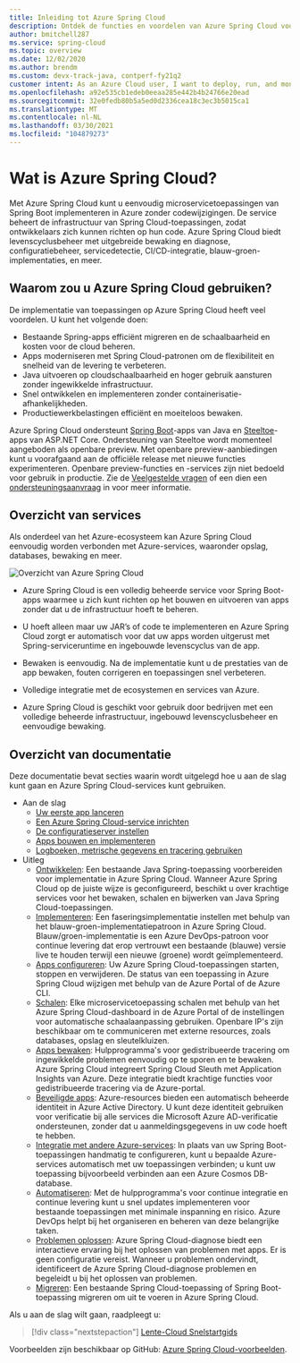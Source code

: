 ```yaml
---
title: Inleiding tot Azure Spring Cloud
description: Ontdek de functies en voordelen van Azure Spring Cloud voor het implementeren en beheren van Java Spring-toepassingen in Azure.
author: bmitchell287
ms.service: spring-cloud
ms.topic: overview
ms.date: 12/02/2020
ms.author: brendm
ms.custom: devx-track-java, contperf-fy21q2
customer intent: As an Azure Cloud user, I want to deploy, run, and monitor Spring Boot microservices.
ms.openlocfilehash: a92e535cb1edeb0eeaa285e442b4b24766e20ead
ms.sourcegitcommit: 32e0fedb80b5a5ed0d2336cea18c3ec3b5015ca1
ms.translationtype: MT
ms.contentlocale: nl-NL
ms.lasthandoff: 03/30/2021
ms.locfileid: "104879273"
---
```

# <a name="what-is-azure-spring-cloud"></a>Wat is Azure Spring Cloud?

Met Azure Spring Cloud kunt u eenvoudig microservicetoepassingen van Spring Boot implementeren in Azure zonder codewijzigingen.  De service beheert de infrastructuur van Spring Cloud-toepassingen, zodat ontwikkelaars zich kunnen richten op hun code.  Azure Spring Cloud biedt levenscyclusbeheer met uitgebreide bewaking en diagnose, configuratiebeheer, servicedetectie, CI/CD-integratie, blauw-groen-implementaties, en meer.

## <a name="why-use-azure-spring-cloud"></a>Waarom zou u Azure Spring Cloud gebruiken?

De implementatie van toepassingen op Azure Spring Cloud heeft veel voordelen.  U kunt het volgende doen:
* Bestaande Spring-apps efficiënt migreren en de schaalbaarheid en kosten voor de cloud beheren.
* Apps moderniseren met Spring Cloud-patronen om de flexibiliteit en snelheid van de levering te verbeteren.
* Java uitvoeren op cloudschaalbaarheid en hoger gebruik aansturen zonder ingewikkelde infrastructuur.
* Snel ontwikkelen en implementeren zonder containerisatie-afhankelijkheden.
* Productiewerkbelastingen efficiënt en moeiteloos bewaken.

Azure Spring Cloud ondersteunt [Spring Boot](https://spring.io/projects/spring-boot)-apps van Java en [Steeltoe](https://steeltoe.io/)-apps van ASP.NET Core. Ondersteuning van Steeltoe wordt momenteel aangeboden als openbare preview. Met openbare preview-aanbiedingen kunt u voorafgaand aan de officiële release met nieuwe functies experimenteren. Openbare preview-functies en -services zijn niet bedoeld voor gebruik in productie. Zie de [Veelgestelde vragen](https://azure.microsoft.com/support/faq/) of een dien een [ondersteuningsaanvraag](../azure-portal/supportability/how-to-create-azure-support-request.md) in voor meer informatie.

## <a name="service-overview"></a>Overzicht van services

Als onderdeel van het Azure-ecosysteem kan Azure Spring Cloud eenvoudig worden verbonden met Azure-services, waaronder opslag, databases, bewaking en meer.  

  ![Overzicht van Azure Spring Cloud](media/spring-cloud-principles/azure-spring-cloud-overview.png)

* Azure Spring Cloud is een volledig beheerde service voor Spring Boot-apps waarmee u zich kunt richten op het bouwen en uitvoeren van apps zonder dat u de infrastructuur hoeft te beheren.

* U hoeft alleen maar uw JAR’s of code te implementeren en Azure Spring Cloud zorgt er automatisch voor dat uw apps worden uitgerust met Spring-serviceruntime en ingebouwde levenscyclus van de app.

* Bewaken is eenvoudig. Na de implementatie kunt u de prestaties van de app bewaken, fouten corrigeren en toepassingen snel verbeteren. 

* Volledige integratie met de ecosystemen en services van Azure.

* Azure Spring Cloud is geschikt voor gebruik door bedrijven met een volledige beheerde infrastructuur, ingebouwd levenscyclusbeheer en eenvoudige bewaking.

## <a name="documentation-overview"></a>Overzicht van documentatie
Deze documentatie bevat secties waarin wordt uitgelegd hoe u aan de slag kunt gaan en Azure Spring Cloud-services kunt gebruiken.

* Aan de slag
    * [Uw eerste app lanceren](spring-cloud-quickstart.md)
    * [Een Azure Spring Cloud-service inrichten](spring-cloud-quickstart-provision-service-instance.md)
    * [De configuratieserver instellen]()
    * [Apps bouwen en implementeren](spring-cloud-quickstart-deploy-apps.md)
    * [Logboeken, metrische gegevens en tracering gebruiken](spring-cloud-quickstart-logs-metrics-tracing.md)
* Uitleg
    * [Ontwikkelen](how-to-prepare-app-deployment.md): Een bestaande Java Spring-toepassing voorbereiden voor implementatie in Azure Spring Cloud. Wanneer Azure Spring Cloud op de juiste wijze is geconfigureerd, beschikt u over krachtige services voor het bewaken, schalen en bijwerken van Java Spring Cloud-toepassingen.
    * [Implementeren](spring-cloud-howto-staging-environment.md): Een faseringsimplementatie instellen met behulp van het blauw-groen-implementatiepatroon in Azure Spring Cloud. Blauw/groen-implementatie is een Azure DevOps-patroon voor continue levering dat erop vertrouwt een bestaande (blauwe) versie live te houden terwijl een nieuwe (groene) wordt geïmplementeerd.
    * [Apps configureren](spring-cloud-howto-start-stop-delete.md):  Uw Azure Spring Cloud-toepassingen starten, stoppen en verwijderen. De status van een toepassing in Azure Spring Cloud wijzigen met behulp van de Azure Portal of de Azure CLI.
    * [Schalen](spring-cloud-howto-scale-manual.md): Elke microservicetoepassing schalen met behulp van het Azure Spring Cloud-dashboard in de Azure Portal of de instellingen voor automatische schaalaanpassing gebruiken. Openbare IP's zijn beschikbaar om te communiceren met externe resources, zoals databases, opslag en sleutelkluizen.
    * [Apps bewaken](spring-cloud-howto-distributed-tracing.md): Hulpprogramma's voor gedistribueerde tracering om ingewikkelde problemen eenvoudig op te sporen en te bewaken. Azure Spring Cloud integreert Spring Cloud Sleuth met Application Insights van Azure. Deze integratie biedt krachtige functies voor gedistribueerde tracering via de Azure-portal.
    * [Beveiligde apps](spring-cloud-howto-enable-system-assigned-managed-identity.md): Azure-resources bieden een automatisch beheerde identiteit in Azure Active Directory. U kunt deze identiteit gebruiken voor verificatie bij alle services die Microsoft Azure AD-verificatie ondersteunen, zonder dat u aanmeldingsgegevens in uw code hoeft te hebben.
    * [Integratie met andere Azure-services](spring-cloud-howto-bind-cosmos.md): In plaats van uw Spring Boot-toepassingen handmatig te configureren, kunt u bepaalde Azure-services automatisch met uw toepassingen verbinden; u kunt uw toepassing bijvoorbeeld verbinden aan een Azure Cosmos DB-database.
    * [Automatiseren](spring-cloud-howto-cicd.md): Met de hulpprogramma's voor continue integratie en continue levering kunt u snel updates implementeren voor bestaande toepassingen met minimale inspanning en risico. Azure DevOps helpt bij het organiseren en beheren van deze belangrijke taken. 
    * [Problemen oplossen](spring-cloud-howto-self-diagnose-solve.md): Azure Spring Cloud-diagnose biedt een interactieve ervaring bij het oplossen van problemen met apps. Er is geen configuratie vereist. Wanneer u problemen ondervindt, identificeert de Azure Spring Cloud-diagnose problemen en begeleidt u bij het oplossen van problemen.
    * [Migreren](/azure/developer/java/migration/migrate-spring-boot-to-azure-spring-cloud): Een bestaande Spring Cloud-toepassing of Spring Boot-toepassing migreren om uit te voeren in Azure Spring Cloud.

 Als u aan de slag wilt gaan, raadpleegt u:

> [!div class="nextstepaction"]
> [Lente-Cloud Snelstartgids](spring-cloud-quickstart.md)

Voorbeelden zijn beschikbaar op GitHub: [Azure Spring Cloud-voorbeelden](https://github.com/Azure-Samples/Azure-Spring-Cloud-Samples/tree/master/).
